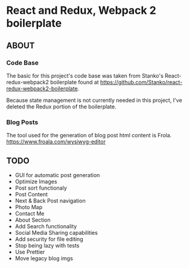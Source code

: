 # React and Redux, Webpack 2 boilerplate



## ABOUT

### Code Base
The basic for this project's code base was taken from Stanko's React-redux-webpack2 boilerplate found at <https://github.com/Stanko/react-redux-webpack2-boilerplate>.

Because state management is not currently needed in this project, I've deleted the Redux portion of the boilerplate.

### Blog Posts
The tool used for the generation of blog post html content is Frola.
https://www.froala.com/wysiwyg-editor

## TODO

* GUI for automatic post generation
* Optimize Images
* Post sort functionaly
* Post Content
* Next & Back Post navigation
* Photo Map
* Contact Me
* About Section
* Add Search functionality
* Social Media Sharing capabilities
* Add security for file editing
* Stop being lazy with tests
* Use Prettier
* Move legacy blog imgs

